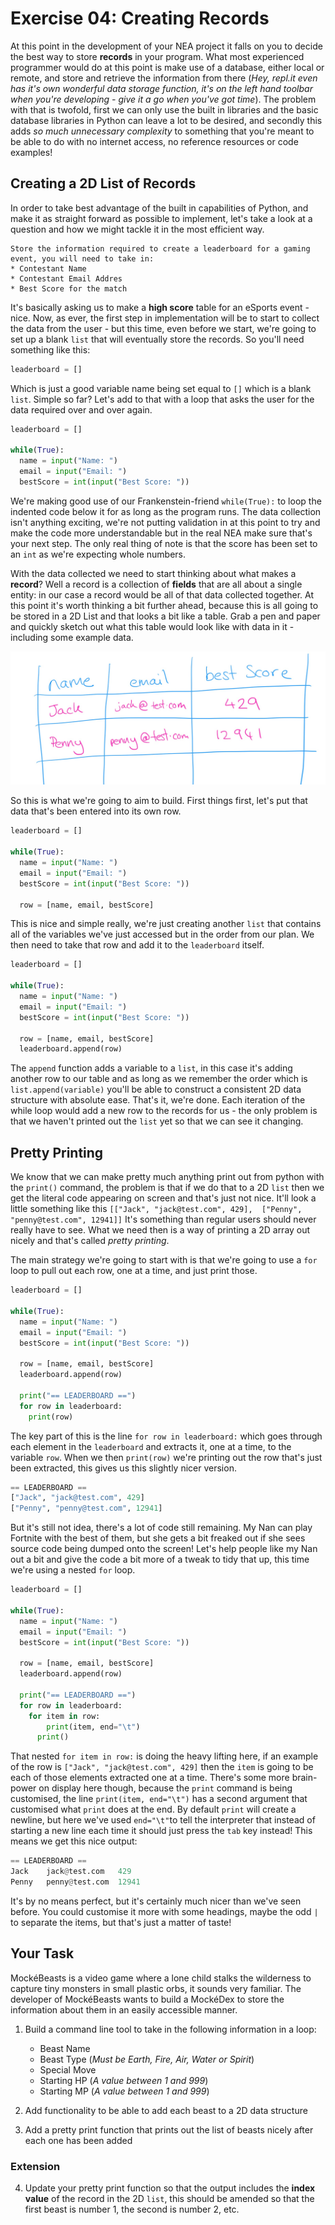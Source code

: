 # Exercise 04: Creating Records
At this point in the development of your NEA project it falls on you to decide the best way to store **records** in your program. What most experienced programmer would do at this point is make use of a database, either local or remote, and store and retrieve the information from there (*Hey, repl.it even has it's own wonderful data storage function, it's on the left hand toolbar when you're developing - give it a go when you've got time*). The problem with that is twofold, first we can only use the built in libraries and the basic database libraries in Python can leave a lot to be desired, and secondly this adds *so much unnecessary complexity* to something that you're meant to be able to do with no internet access, no reference resources or code examples!

## Creating a 2D List of Records

In order to take best advantage of the built in capabilities of Python, and make it as straight forward as possible to implement, let's take a look at a question and how we might tackle it in the most efficient way.

```
Store the information required to create a leaderboard for a gaming event, you will need to take in:
* Contestant Name
* Contestant Email Addres
* Best Score for the match
```

It's basically asking us to make a **high score** table for an eSports event - nice. Now, as ever, the first step in implementation will be to start to collect the data from the user - but this time, even before we start, we're going to set up a blank `list` that will eventually store the records. So you'll need something like this:

```python
leaderboard = []
```

Which is just a good variable name being set equal to `[]` which is a blank `list`. Simple so far? Let's add to that with a loop that asks the user for the data required over and over again.

```python
leaderboard = []

while(True):
  name = input("Name: ")
  email = input("Email: ")
  bestScore = int(input("Best Score: "))
```

We're making good use of our Frankenstein-friend `while(True):` to loop the indented code below it for as long as the program runs. The data collection isn't anything exciting, we're not putting validation in at this point to try and make the code more understandable but in the real NEA make sure that's your next step. The only real thing of note is that the score has been set to an `int` as we're expecting whole numbers.

With the data collected we need to start thinking about what makes a **record**? Well a record is a collection of **fields** that are all about a single entity: in our case a record would be all of that data collected together. At this point it's worth thinking a bit further ahead, because this is all going to be stored in a 2D List and that looks a bit like a table. Grab a pen and paper and quickly sketch out what this table would look like with data in it - including some example data.

![alt text](design.png "Table Design")

So this is what we're going to aim to build. First things first, let's put that data that's been entered into its own row.

```python
leaderboard = []

while(True):
  name = input("Name: ")
  email = input("Email: ")
  bestScore = int(input("Best Score: "))

  row = [name, email, bestScore]
```

This is nice and simple really, we're just creating another `list` that contains all of the variables we've just accessed but in the order from our plan. We then need to take that row and add it to the `leaderboard` itself.

```python
leaderboard = []

while(True):
  name = input("Name: ")
  email = input("Email: ")
  bestScore = int(input("Best Score: "))

  row = [name, email, bestScore]
  leaderboard.append(row)
```

The `append` function adds a variable to a `list`, in this case it's adding another row to our table and as long as we remember the order which is `list.append(variable)` you'll be able to construct a consistent 2D data structure with absolute ease. That's it, we're done. Each iteration of the while loop would add a new row to the records for us - the only problem is that we haven't printed out the `list` yet so that we can see it changing.

## Pretty Printing
We know that we can make pretty much anything print out from python with the `print()` command, the problem is that if we do that to a 2D `list` then we get the literal code appearing on screen and that's just not nice. It'll look a little something like this `[["Jack", "jack@test.com", 429],  ["Penny", "penny@test.com", 12941]]` It's something than regular users should never really have to see. What we need then is a way of printing a 2D array out nicely and that's called *pretty printing*.

The main strategy we're going to start with is that we're going to use a `for` loop to pull out each row, one at a time, and just print those.

```python
leaderboard = []

while(True):
  name = input("Name: ")
  email = input("Email: ")
  bestScore = int(input("Best Score: "))

  row = [name, email, bestScore]
  leaderboard.append(row)

  print("== LEADERBOARD ==")
  for row in leaderboard:
    print(row)
```

The key part of this is the line `for row in leaderboard:` which goes through each element in the `leaderboard` and extracts it, one at a time, to the variable `row`. When we then `print(row)` we're printing out the row that's just been extracted, this gives us this slightly nicer version.

```python
== LEADERBOARD ==
["Jack", "jack@test.com", 429]
["Penny", "penny@test.com", 12941]
```

But it's still not idea, there's a lot of code still remaining. My Nan can play Fortnite with the best of them, but she gets a bit freaked out if she sees source code being dumped onto the screen! Let's help people like my Nan out a bit and give the code a bit more of a tweak to tidy that up, this time we're using a nested `for` loop.

```python
leaderboard = []

while(True):
  name = input("Name: ")
  email = input("Email: ")
  bestScore = int(input("Best Score: "))

  row = [name, email, bestScore]
  leaderboard.append(row)

  print("== LEADERBOARD ==")
  for row in leaderboard:
    for item in row:
		print(item, end="\t")
	  print()
```

That nested `for item in row:` is doing the heavy lifting here, if an example of the row is `["Jack", "jack@test.com", 429]` then the `item` is going to be each of those elements extracted one at a time. There's some more brain-power on display here though, because the `print` command is being customised, the line `print(item, end="\t")` has a second argument that customised what `print` does at the end. By default `print` will create a newline, but here we've used `end="\t"`to tell the interpreter that instead of starting a new line each time it should just press the `tab` key instead! This means we get this nice output:

```python
== LEADERBOARD ==
Jack	jack@test.com	429
Penny	penny@test.com	12941
```

It's by no means perfect, but it's certainly much nicer than we've seen before. You could customise it more with some headings, maybe the odd `|` to separate the items, but that's just a matter of taste!

## Your Task
MockéBeasts is a video game where a lone child stalks the wilderness to capture tiny monsters in small plastic orbs, it sounds very familiar. The developer of MockéBeasts wants to build a MockéDex to store the information about them in an easily accessible manner. 

1. Build a command line tool to take in the following information in a loop:
	* Beast Name
	* Beast Type (*Must be Earth, Fire, Air, Water or Spirit*)
	* Special Move
	* Starting HP (*A value between 1 and 999*)
	* Starting MP (*A value between 1 and 999*)

2. Add functionality to be able to add each beast to a 2D data structure

3. Add a pretty print function that prints out the list of beasts nicely after each one has been added

### Extension

4. Update your pretty print function so that the output includes the **index value** of the record in the 2D `list`, this should be amended so that the first beast is number 1, the second is number 2, etc.